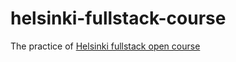 # helsinki-fullstack-course

The practice of [Helsinki fullstack open course](https://fullstackopen.com/)
